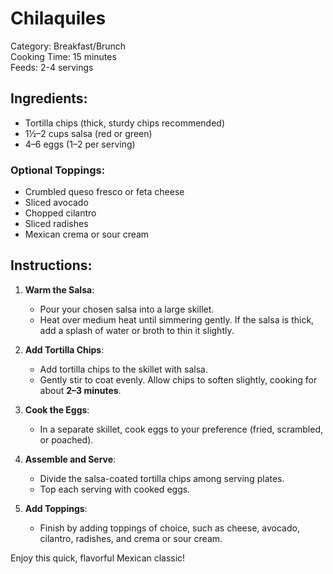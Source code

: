 # Chilaquiles

Category: Breakfast/Brunch  
Cooking Time: 15 minutes  
Feeds: 2-4 servings  

## Ingredients:
- Tortilla chips (thick, sturdy chips recommended)
- 1½–2 cups salsa (red or green)
- 4–6 eggs (1–2 per serving)

### Optional Toppings:
- Crumbled queso fresco or feta cheese
- Sliced avocado
- Chopped cilantro
- Sliced radishes
- Mexican crema or sour cream

## Instructions:

1. **Warm the Salsa**:  
   - Pour your chosen salsa into a large skillet.  
   - Heat over medium heat until simmering gently. If the salsa is thick, add a splash of water or broth to thin it slightly.

2. **Add Tortilla Chips**:  
   - Add tortilla chips to the skillet with salsa.  
   - Gently stir to coat evenly. Allow chips to soften slightly, cooking for about **2–3 minutes**.

3. **Cook the Eggs**:  
   - In a separate skillet, cook eggs to your preference (fried, scrambled, or poached).

4. **Assemble and Serve**:  
   - Divide the salsa-coated tortilla chips among serving plates.  
   - Top each serving with cooked eggs.

5. **Add Toppings**:  
   - Finish by adding toppings of choice, such as cheese, avocado, cilantro, radishes, and crema or sour cream.

Enjoy this quick, flavorful Mexican classic!  
